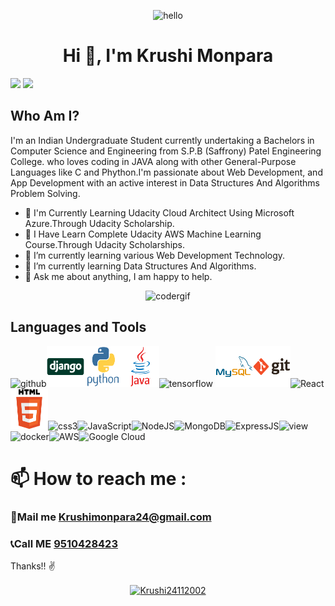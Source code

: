 <!-- 👋 Hi, I’m @Krushi24112002
- 👀 I’m interested in ...
- 🌱 I’m currently learning ...
- 💞️ I’m looking to collaborate on ...
- 📫 How to reach me ...-->

<!---
Krushi24112002/Krushi24112002 is a ✨ special ✨ repository because its `README.md` (this file) appears on your GitHub profile.
You can click the Preview link to take a look at your changes.
--->
<p align="center"> <img src="https://raw.githubusercontent.com/Vrindagupta6828/Vrindagupta6828/master/assest/hello.gif" alt="hello" /> </p>
<h1 align="center">Hi 👋, I'm Krushi Monpara</h1>
<!--
**Krushi24112002/Krushi24112002** is a ✨ _special_ ✨ repository because its `README.md` (this file) appears on your GitHub profile.-->
<!--
Here are some ideas to get you started: -->
<!--
- 🔭 I’m currently Self Learning on Data Structures And Algorithms. I am also contributing to some open source.
- 🌱 I’m currently Enrolled in Udacity AWS ML Scholar's Program 
- 👯 I’m looking to collaborate on ...
- 🤔 I’m looking for help with ...
- 💬 Ask me about ...
- 📫 How to reach me: ...
- 😄 Pronouns: ...
- ⚡ Fun fact: ...   -->

![](https://visitor-badge.glitch.me/badge?page_id=Krushi24112002.Krushi24112002)
<a href=https://github.com/TesseractCoding/NeoAlgo>
   <img src=https://img.shields.io/badge/NeoAlgo-Contributor-brightgreen>
</a>

## Who Am I?

I'm an Indian Undergraduate Student currently undertaking a Bachelors in Computer Science and Engineering from S.P.B (Saffrony) Patel Engineering College.
who loves coding in JAVA along with other General-Purpose Languages like C and Phython.I'm passionate about Web Development, and App Development with an active interest in Data Structures And Algorithms Problem Solving.

- 👀 I'm Currently Learning Udacity Cloud Architect Using Microsoft Azure.Through Udacity Scholarship.
- 🔭 I Have Learn Complete Udacity AWS Machine Learning Course.Through Udacity Scholarships. 
- 🌱 I’m currently learning various Web Development Technology.
- 🌱 I’m currently learning Data Structures And Algorithms.
- 💬 Ask me about anything, I am happy to help.

<p align="center"> <img src="https://i.pinimg.com/originals/f8/41/ac/f841ac2befaedda240c55a06b23b33ec.gif" width="600" height="350" alt="codergif" /> </p>

## Languages and Tools  

<img src="https://maxcdn.icons8.com/Share/icon/p1em/Logos/github1600.png" alt="github" width="60" height="65"/><img 
src="https://github.com/devicons/devicon/blob/master/icons/django/django-original.svg" alt="django" width="60" height="65"/><img
src="https://github.com/devicons/devicon/blob/master/icons/python/python-original-wordmark.svg" alt="python" width="60" height="65"/><img
src="https://github.com/devicons/devicon/blob/master/icons/java/java-original-wordmark.svg" alt="java" width="60" height="65"/><img
src="https://www.vectorlogo.zone/logos/tensorflow/tensorflow-icon.svg" alt="tensorflow" width="60" height="65"/> <img
src="https://github.com/devicons/devicon/blob/master/icons/mysql/mysql-original-wordmark.svg" alt="mySql" width="60" height="65"/><img
src="https://github.com/devicons/devicon/blob/master/icons/git/git-original-wordmark.svg" alt="git" width="60" height="65"/><img                 
src="https://cdn.freebiesupply.com/logos/thumbs/2x/react-1-logo.png" alt="React" width="60" height="65"/><img
src="https://github.com/devicons/devicon/blob/master/icons/html5/html5-original-wordmark.svg" alt="html5" width="60" height="65"/><img
src="https://i2.wp.com/www.worldeatingdisordersday.org/wp-content/uploads/2016/03/css-logo.png" alt="css3" width="60" height="65"/><img                               src="https://seeklogo.com/images/J/javascript-logo-E967E87D74-seeklogo.com.png" alt="JavaScript" width="60" height="65"/><img
src="https://logos-download.com/wp-content/uploads/2016/09/Node_logo_NodeJS.png" alt="NodeJS" width="60" height="65"/><img
src="https://doc.octoperf.com/monitoring/create-connection/mongodb/img/mongodb-logo.png" alt="MongoDB" width="60" heigh="65"/><img
src="https://buttercms.com/static/images/tech_banners/ExpressJS.8587dd0647ca.png" alt="ExpressJS" width="60" height="65"/><img
src="https://download.logo.wine/logo/Vue.js/Vue.js-Logo.wine.png" alt="view" width="60" height="65"/><img
src="https://logos-download.com/wp-content/uploads/2016/09/Docker_logo.png" alt="docker" width="60" height="65"/><img
src="http://logos-download.com/wp-content/uploads/2016/12/Amazon_Web_Services_logo_AWS.png" alt="AWS" width="60" height="65"/><img
src="https://pluspng.com/img-png/google-cloud-logo-png-google-cloud-logo-evolution-history-and-meaning-png-1280x720.png" alt="Google Cloud" width="60" height="65"/>                                                                                                                                    


# 📫 How to reach me : #
### 💌Mail me [Krushimonpara24@gmail.com]()
### 📞Call ME [9510428423]()

Thanks!! ✌️





<p align="center">
<a href="https://www.linkedin.com/in/krushi-monpara-k24112002" target="blank"><img align="center" src="https://openvisualfx.com/wp-content/uploads/2019/10/linkedin-icon-logo-png-transparent.png" alt="Krushi24112002" height="47" width="47"/></a>
</p>

